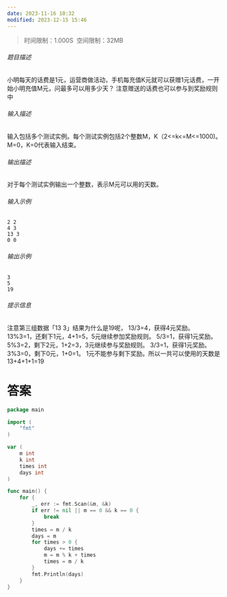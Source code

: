 ```yaml
---
date: 2023-11-16 10:32
modified: 2023-12-15 15:46
---
```

>时间限制：1.000S  空间限制：32MB

###### 题目描述

小明每天的话费是1元，运营商做活动，手机每充值K元就可以获赠1元话费，一开始小明充值M元，问最多可以用多少天？ 注意赠送的话费也可以参与到奖励规则中

###### 输入描述

输入包括多个测试实例。每个测试实例包括2个整数M，K（2<=k<=M<=1000)。M=0，K=0代表输入结束。

###### 输出描述

对于每个测试实例输出一个整数，表示M元可以用的天数。

###### 输入示例

```
2 2
4 3
13 3
0 0
```

###### 输出示例

```
3
5
19
```

###### 提示信息

注意第三组数据「13 3」结果为什么是19呢， 13/3=4，获得4元奖励。 13%3=1，还剩下1元，4+1=5，5元继续参加奖励规则。 5/3=1，获得1元奖励。 5%3=2，剩下2元，1+2=3，3元继续参与奖励规则。 3/3=1，获得1元奖励。 3%3=0，剩下0元，1+0=1。 1元不能参与剩下奖励。所以一共可以使用的天数是 13+4+1+1=19

# 答案
```go
package main

import (
    "fmt"
)

var (
    m int
    k int
    times int
    days int
)

func main() {
    for {
        _, err := fmt.Scan(&m, &k)
        if err != nil || m == 0 && k == 0 {
            break
        }
        times = m / k
        days = m
        for times > 0 {
            days += times
            m = m % k + times
            times = m / k
        }
        fmt.Println(days)
    }
}
```
